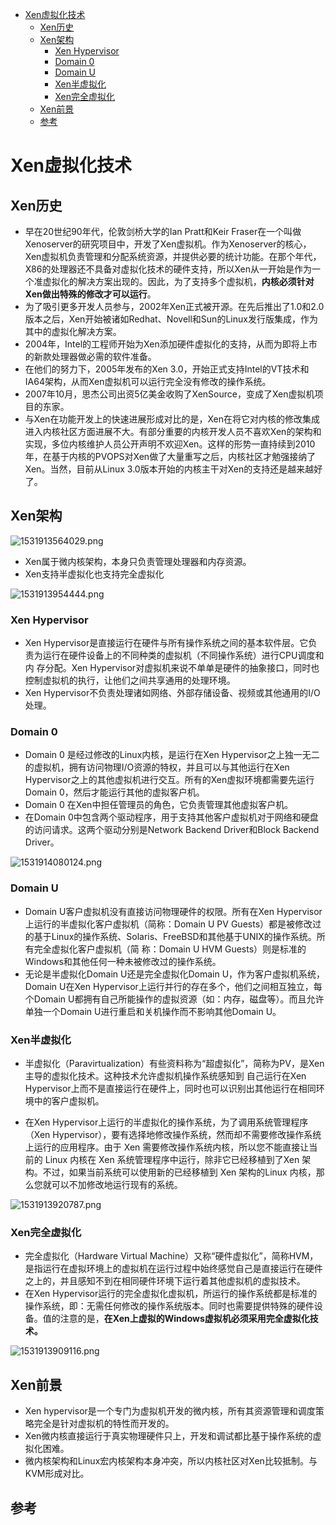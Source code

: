 <!-- TOC depthFrom:1 depthTo:6 withLinks:1 updateOnSave:1 orderedList:0 -->

- [Xen虚拟化技术](#xen虚拟化技术)
	- [Xen历史](#xen历史)
	- [Xen架构](#xen架构)
		- [Xen Hypervisor](#xen-hypervisor)
		- [Domain 0](#domain-0)
		- [Domain U](#domain-u)
		- [Xen半虚拟化](#xen半虚拟化)
		- [Xen完全虚拟化](#xen完全虚拟化)
	- [Xen前景](#xen前景)
	- [参考](#参考)

<!-- /TOC -->
# Xen虚拟化技术

## Xen历史

* 早在20世纪90年代，伦敦剑桥大学的Ian Pratt和Keir Fraser在一个叫做Xenoserver的研究项目中，开发了Xen虚拟机。作为Xenoserver的核心，Xen虚拟机负责管理和分配系统资源，并提供必要的统计功能。在那个年代，X86的处理器还不具备对虚拟化技术的硬件支持，所以Xen从一开始是作为一个准虚拟化的解决方案出现的。因此，为了支持多个虚拟机，**内核必须针对Xen做出特殊的修改才可以运行**。
* 为了吸引更多开发人员参与，2002年Xen正式被开源。在先后推出了1.0和2.0版本之后，Xen开始被诸如Redhat、Novell和Sun的Linux发行版集成，作为其中的虚拟化解决方案。
* 2004年，Intel的工程师开始为Xen添加硬件虚拟化的支持，从而为即将上市的新款处理器做必需的软件准备。
* 在他们的努力下，2005年发布的Xen 3.0，开始正式支持Intel的VT技术和IA64架构，从而Xen虚拟机可以运行完全没有修改的操作系统。
* 2007年10月，思杰公司出资5亿美金收购了XenSource，变成了Xen虚拟机项目的东家。
* 与Xen在功能开发上的快速进展形成对比的是，Xen在将它对内核的修改集成进入内核社区方面进展不大。有部分重要的内核开发人员不喜欢Xen的架构和实现，多位内核维护人员公开声明不欢迎Xen。这样的形势一直持续到2010年，在基于内核的PVOPS对Xen做了大量重写之后，内核社区才勉强接纳了Xen。当然，目前从Linux 3.0版本开始的内核主干对Xen的支持还是越来越好了。

## Xen架构

![1531913564029.png](image/1531913564029.png)

* Xen属于微内核架构，本身只负责管理处理器和内存资源。
* Xen支持半虚拟化也支持完全虚拟化

![1531913954444.png](image/1531913954444.png)

### Xen Hypervisor

* Xen Hypervisor是直接运行在硬件与所有操作系统之间的基本软件层。它负责为运行在硬件设备上的不同种类的虚拟机（不同操作系统）进行CPU调度和内 存分配。Xen Hypervisor对虚拟机来说不单单是硬件的抽象接口，同时也控制虚拟机的执行，让他们之间共享通用的处理环境。
* Xen Hypervisor不负责处理诸如网络、外部存储设备、视频或其他通用的I/O处理。

### Domain 0

* Domain 0 是经过修改的Linux内核，是运行在Xen Hypervisor之上独一无二的虚拟机，拥有访问物理I/O资源的特权，并且可以与其他运行在Xen Hypervisor之上的其他虚拟机进行交互。所有的Xen虚拟环境都需要先运行Domain 0，然后才能运行其他的虚拟客户机。
* Domain 0 在Xen中担任管理员的角色，它负责管理其他虚拟客户机。
* 在Domain 0中包含两个驱动程序，用于支持其他客户虚拟机对于网络和硬盘的访问请求。这两个驱动分别是Network Backend Driver和Block Backend Driver。


![1531914080124.png](image/1531914080124.png)

### Domain U

* Domain U客户虚拟机没有直接访问物理硬件的权限。所有在Xen Hypervisor上运行的半虚拟化客户虚拟机（简称：Domain U PV Guests）都是被修改过的基于Linux的操作系统、Solaris、FreeBSD和其他基于UNIX的操作系统。所有完全虚拟化客户虚拟机（简 称：Domain U HVM Guests）则是标准的Windows和其他任何一种未被修改过的操作系统。
* 无论是半虚拟化Domain U还是完全虚拟化Domain U，作为客户虚拟机系统，Domain U在Xen Hypervisor上运行并行的存在多个，他们之间相互独立，每个Domain U都拥有自己所能操作的虚拟资源（如：内存，磁盘等）。而且允许单独一个Domain U进行重启和关机操作而不影响其他Domain U。


### Xen半虚拟化

* 半虚拟化（Paravirtualization）有些资料称为“超虚拟化”，简称为PV，是Xen主导的虚拟化技术。这种技术允许虚拟机操作系统感知到 自己运行在Xen Hypervisor上而不是直接运行在硬件上，同时也可以识别出其他运行在相同环境中的客户虚拟机。

* 在Xen Hypervisor上运行的半虚拟化的操作系统，为了调用系统管理程序（Xen Hypervisor），要有选择地修改操作系统，然而却不需要修改操作系统上运行的应用程序。由于 Xen 需要修改操作系统内核，所以您不能直接让当前的 Linux 内核在 Xen 系统管理程序中运行，除非它已经移植到了Xen 架构。不过，如果当前系统可以使用新的已经移植到 Xen 架构的Linux 内核，那么您就可以不加修改地运行现有的系统。

![1531913920787.png](image/1531913920787.png)

### Xen完全虚拟化

* 完全虚拟化（Hardware Virtual Machine）又称“硬件虚拟化”，简称HVM，是指运行在虚拟环境上的虚拟机在运行过程中始终感觉自己是直接运行在硬件之上的，并且感知不到在相同硬件环境下运行着其他虚拟机的虚拟技术。
* 在Xen Hypervisor运行的完全虚拟化虚拟机，所运行的操作系统都是标准的操作系统，即：无需任何修改的操作系统版本。同时也需要提供特殊的硬件设备。值的注意的是，**在Xen上虚拟的Windows虚拟机必须采用完全虚拟化技术。**

![1531913909116.png](image/1531913909116.png)




## Xen前景


* Xen hypervisor是一个专门为虚拟机开发的微内核，所有其资源管理和调度策略完全是针对虚拟机的特性而开发的。
* Xen微内核直接运行于真实物理硬件只上，开发和调试都比基于操作系统的虚拟化困难。
* 微内核架构和Linux宏内核架构本身冲突，所以内核社区对Xen比较抵制。与KVM形成对比。

## 参考
